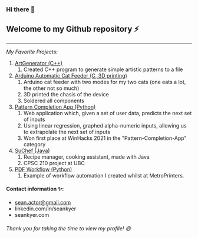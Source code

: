 ### Hi there 👋

## Welcome to my Github repository ⚡
-------------------------------------
*My Favorite Projects:*
1. [ArtGenerator (C++)](https://github.com/seankyer/ArtGenerator)
   1. Created C++ program to generate simple artistic patterns to a file
2. [Arduino Automatic Cat Feeder (C, 3D printing)](https://github.com/seankyer/AutoCatFeeder)
   1. Arduino cat feeder with two modes for my two cats (one eats a lot, the other not so much)
   2. 3D printed the chasis of the device
   3. Soldered all components
3. [Pattern Completion App (Python)](https://github.com/seankyer/Pattern-Completion-App)
   1. Web application which, given a set of user data, predicts the next set of inputs
   2. Using linear regression, graphed alpha-numeric inputs, allowing us to extrapolate the next set of inputs
   3. Won first place at WinHacks 2021 in the "Pattern-Completion-App" category
4. [SuChef (Java)](https://github.com/seankyer/SuChef)
   1. Recipe manager, cooking assistant, made with Java
   2. CPSC 210 project at UBC
5. [PDF Workflow (Python)](https://github.com/seankyer/csv_pdf_workflow)
   1. Example of workflow automation I created whilst at MetroPrinters.
   
#### Contact information ✨:
* sean.actor@gmail.com
* linkedin.com/in/seankyer
* seankyer.com

###### Thank you for taking the time to view my profile! 😄
